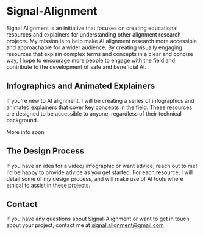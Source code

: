 # Signal-Alignment
Signal Alignment is an initiative that focuses on creating educational resources and explainers for understanding other alignment research projects. My mission is to help make AI alignment research more accessible and approachable for a wider audience. By creating visually engaging resources that explain complex terms and concepts in a clear and concise way, I hope to encourage more people to engage with the field and contribute to the development of safe and beneficial AI.

## Infographics and Animated Explainers
If you're new to AI alignment, I will be creating a series of infographics and animated explainers that cover key concepts in the field. These resources are designed to be accessible to anyone, regardless of their technical background. 

More info soon

## The Design Process
If you have an idea for a video/ infographic or want advice, reach out to me! I'd be happy to provide advice as you get started. For each resource, I will detail some of my design process, and will make use of AI tools where ethical to assist in these projects. 

## Contact
If you have any questions about Signal-Alignment or want to get in touch about your project, contact me at signal.alignment@gmail.com
